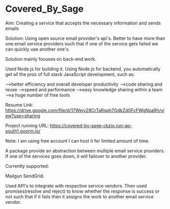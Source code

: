 # Covered_By_Sage
Aim: Creating a service that accepts the necessary information and sends emails

Solution: 
	Using open source email provider's api's.
	Better to have more than one email service providers such that if one of the service gets failed we can quickly use another one's.
	
Solution mainly focuses on back-end work.

Used Node.js for building it.
Using Node.js for backend, you automatically get all the pros of full stack JavaScript development, such as:

-->better efficiency and overall developer productivity
-->code sharing and reuse
-->speed and performance
-->easy knowledge sharing within a team
-->a huge number of free tools

Resume Link: https://drive.google.com/file/d/17Wejy28CrTaRsph7GdkZd0FcFWgNsaRh/view?usp=sharing

Project running URL: https://covered-by-sage-ckzjo.run-ap-south1.goorm.io/

Note: I am using free account I can host it for limited amount of time.

A package provide an abstraction between multiple email service providers. If one of the services goes down, it will failover to another provider.

Currently supported:

Mailgun
SendGrid.

Used API's to integrate with respective service vendors.
Then used promises(resolve and reject) to know whether the response is success or not such that if it fails then it assigns the work to another email service vendor. 

